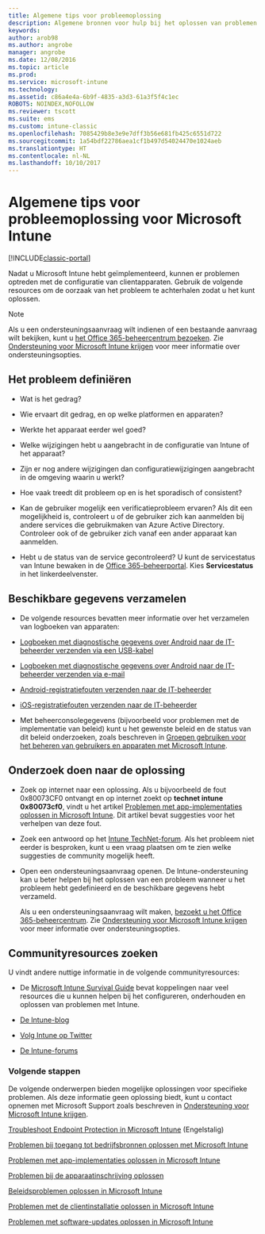 ```yaml
---
title: Algemene tips voor probleemoplossing
description: Algemene bronnen voor hulp bij het oplossen van problemen met Intune.
keywords: 
author: arob98
ms.author: angrobe
manager: angrobe
ms.date: 12/08/2016
ms.topic: article
ms.prod: 
ms.service: microsoft-intune
ms.technology: 
ms.assetid: c86a4e4a-6b9f-4835-a3d3-61a3f5f4c1ec
ROBOTS: NOINDEX,NOFOLLOW
ms.reviewer: tscott
ms.suite: ems
ms.custom: intune-classic
ms.openlocfilehash: 7085429b8e3e9e7dff3b56e681fb425c6551d722
ms.sourcegitcommit: 1a54bdf22786aea1cf1b497d54024470e1024aeb
ms.translationtype: HT
ms.contentlocale: nl-NL
ms.lasthandoff: 10/10/2017
---
```

# <a name="general-troubleshooting-tips-for-microsoft-intune"></a>Algemene tips voor probleemoplossing voor Microsoft Intune

[!INCLUDE[classic-portal](../includes/classic-portal.md)]

Nadat u Microsoft Intune hebt geïmplementeerd, kunnen er problemen optreden met de configuratie van clientapparaten. Gebruik de volgende resources om de oorzaak van het probleem te achterhalen zodat u het kunt oplossen.

> [!NOTE]
> Als u een ondersteuningsaanvraag wilt indienen of een bestaande aanvraag wilt bekijken, kunt u [het Office 365-beheercentrum bezoeken](https://portal.office.com/admin/default.aspx). Zie [Ondersteuning voor Microsoft Intune krijgen](how-to-get-support-for-microsoft-intune.md) voor meer informatie over ondersteuningsopties.

## <a name="define-the-problem"></a>Het probleem definiëren

-   Wat is het gedrag?

-   Wie ervaart dit gedrag, en op welke platformen en apparaten?

-   Werkte het apparaat eerder wel goed?

-   Welke wijzigingen hebt u aangebracht in de configuratie van Intune of het apparaat?

-   Zijn er nog andere wijzigingen dan configuratiewijzigingen aangebracht in de omgeving waarin u werkt?

-   Hoe vaak treedt dit probleem op en is het sporadisch of consistent?

-   Kan de gebruiker mogelijk een verificatieprobleem ervaren? Als dit een mogelijkheid is, controleert u of de gebruiker zich kan aanmelden bij andere services die gebruikmaken van Azure Active Directory. Controleer ook of de gebruiker zich vanaf een ander apparaat kan aanmelden.

-   Hebt u de status van de service gecontroleerd? U kunt de servicestatus van Intune bewaken in de [Office 365-beheerportal](https://portal.office.com/Admin/Default.aspx). Kies **Servicestatus** in het linkerdeelvenster.

## <a name="collect-available-data"></a>Beschikbare gegevens verzamelen

-   De volgende resources bevatten meer informatie over het verzamelen van logboeken van apparaten:
  - [Logboeken met diagnostische gegevens over Android naar de IT-beheerder verzenden via een USB-kabel](/intune-user-help/send-diagnostic-data-logs-to-your-it-administrator-using-a-usb-cable-android)
  - [Logboeken met diagnostische gegevens over Android naar de IT-beheerder verzenden via e-mail](/intune-user-help/send-diagnostic-data-logs-to-your-it-administrator-using-email-android)
  - [Android-registratiefouten verzenden naar de IT-beheerder](/intune-user-help/send-enrollment-errors-to-your-it-administrator-android)
  - [iOS-registratiefouten verzenden naar de IT-beheerder](/intune-user-help/send-errors-to-your-it-admin-ios)

-   Met beheerconsolegegevens (bijvoorbeeld voor problemen met de implementatie van beleid) kunt u het gewenste beleid en de status van dit beleid onderzoeken, zoals beschreven in [Groepen gebruiken voor het beheren van gebruikers en apparaten met Microsoft Intune](/intune-classic/deploy-use/use-groups-to-manage-users-and-devices-with-microsoft-intune).

## <a name="research-the-solution"></a>Onderzoek doen naar de oplossing

-   Zoek op internet naar een oplossing. Als u bijvoorbeeld de fout 0x80073CF0 ontvangt en op internet zoekt op **technet intune 0x80073cf0**, vindt u het artikel [Problemen met app-implementaties oplossen in Microsoft Intune](troubleshoot-app-deployment-problems-in-microsoft-intune.md). Dit artikel bevat suggesties voor het verhelpen van deze fout.

-   Zoek een antwoord op het [Intune TechNet-forum](https://social.technet.microsoft.com/Forums/en-US/home?forum=microsoftintuneprod).  Als het probleem niet eerder is besproken, kunt u een vraag plaatsen om te zien welke suggesties de community mogelijk heeft.

-   Open een ondersteuningsaanvraag openen. De Intune-ondersteuning kan u beter helpen bij het oplossen van een probleem wanneer u het probleem hebt gedefinieerd en de beschikbare gegevens hebt verzameld.

    Als u een ondersteuningsaanvraag wilt maken, [bezoekt u het Office 365-beheercentrum](https://portal.office.com/admin/default.aspx). Zie [Ondersteuning voor Microsoft Intune krijgen](how-to-get-support-for-microsoft-intune.md) voor meer informatie over ondersteuningsopties.

## <a name="find-community-resources"></a>Communityresources zoeken
U vindt andere nuttige informatie in de volgende communityresources:

-   De [Microsoft Intune Survival Guide](http://social.technet.microsoft.com/wiki/contents/articles/23431.microsoft-intune-survival-guide.aspx) bevat koppelingen naar veel resources die u kunnen helpen bij het configureren, onderhouden en oplossen van problemen met Intune.

-   [De Intune-blog](http://blogs.technet.com/b/windowsintune/)

-   [Volg Intune op Twitter](https://twitter.com/MSIntune)

-   [De Intune-forums](https://social.technet.microsoft.com/Forums/home?category=microsoftintune&filter=alltypes&sort=lastpostdesc)

### <a name="next-steps"></a>Volgende stappen
De volgende onderwerpen bieden mogelijke oplossingen voor specifieke problemen. Als deze informatie geen oplossing biedt, kunt u contact opnemen met Microsoft Support zoals beschreven in [Ondersteuning voor Microsoft Intune krijgen](how-to-get-support-for-microsoft-intune.md).

[Troubleshoot Endpoint Protection in Microsoft Intune](troubleshoot-endpoint-protection-in-microsoft-intune.md) (Engelstalig)

[Problemen bij toegang tot bedrijfsbronnen oplossen met Microsoft Intune](troubleshoot-company-resource-access-problems-with-microsoft-intune.md)

[Problemen met app-implementaties oplossen in Microsoft Intune](troubleshoot-app-deployment-problems-in-microsoft-intune.md)

[Problemen bij de apparaatinschrijving oplossen](troubleshoot-device-enrollment-in-intune.md)

[Beleidsproblemen oplossen in Microsoft Intune](troubleshoot-policies-in-microsoft-intune.md)

[Problemen met de clientinstallatie oplossen in Microsoft Intune](troubleshoot-client-setup-in-microsoft-intune.md)

[Problemen met software-updates oplossen in Microsoft Intune](troubleshoot-software-updates-in-microsoft-intune.md)
